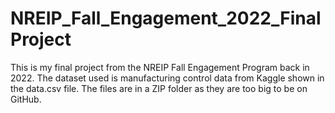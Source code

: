 # NREIP_Fall_Engagement_2022_FinalProject
This is my final project from the NREIP Fall Engagement Program back in 2022. The dataset used is manufacturing control data from Kaggle shown in the data.csv file. The files are in a ZIP folder as they are too big to be on GitHub.
